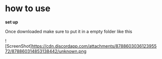 # how to use 

**set up**

Once downloaded make sure to put it in a empty folder like this

![ScreenShot]https://cdn.discordapp.com/attachments/878860303612395572/878860314853138442/unknown.png








































